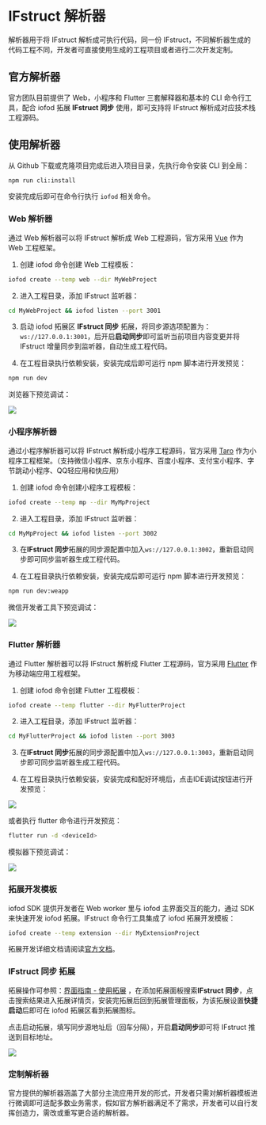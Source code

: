 # IFstruct 解析器

解析器用于将 IFstruct 解析成可执行代码，同一份 IFstruct，不同解析器生成的代码工程不同，开发者可直接使用生成的工程项目或者进行二次开发定制。

## 官方解析器

官方团队目前提供了 Web，小程序和 Flutter 三套解释器和基本的 CLI 命令行工具，配合 iofod 拓展 **IFstruct 同步** 使用，即可支持将 IFstruct 解析成对应技术栈工程源码。

## 使用解析器

从 Github 下载或克隆项目完成后进入项目目录，先执行命令安装 CLI 到全局：

```bash
npm run cli:install
```

安装完成后即可在命令行执行 `iofod` 相关命令。

### Web 解析器

通过 Web 解析器可以将 IFstruct 解析成 Web 工程源码，官方采用 [Vue](https://vuejs.org/) 作为 Web 工程框架。

1. 创建 iofod 命令创建 Web 工程模板：

```bash
iofod create --temp web --dir MyWebProject
```

2. 进入工程目录，添加 IFstruct 监听器：

```bash
cd MyWebProject && iofod listen --port 3001
```

3. 启动 iofod 拓展区 **IFstruct 同步** 拓展，将同步源选项配置为：`ws://127.0.0.1:3001`，后开启**启动同步**即可监听当前项目内容变更并将 IFstruct 增量同步到监听器，自动生成工程代码。

4. 在工程目录执行依赖安装，安装完成后即可运行 npm 脚本进行开发预览：

```bash
npm run dev
```

浏览器下预览调试：

![](https://doc.iofod.cn/public/zh-cn/cn-605-3v1.jpg)

### 小程序解析器

通过小程序解析器可以将 IFstruct 解析成小程序工程源码，官方采用 [Taro](https://taro.jd.com/) 作为小程序工程框架。（支持微信小程序、京东小程序、百度小程序、支付宝小程序、字节跳动小程序、QQ轻应用和快应用）


1. 创建 iofod 命令创建小程序工程模板：

```bash
iofod create --temp mp --dir MyMpProject
```

2. 进入工程目录，添加 IFstruct 监听器：

```bash
cd MyMpProject && iofod listen --port 3002
```

3. 在**IFstruct 同步**拓展的同步源配置中加入`ws://127.0.0.1:3002`，重新启动同步即可同步监听器生成工程代码。

4. 在工程目录执行依赖安装，安装完成后即可运行 npm 脚本进行开发预览：

```bash
npm run dev:weapp
```

微信开发者工具下预览调试：

![](https://doc.iofod.cn/public/zh-cn/cn-605-2.jpg)

### Flutter 解析器

通过 Flutter 解析器可以将 IFstruct 解析成 Flutter 工程源码，官方采用 [Flutter](https://flutter.dev/) 作为移动端应用工程框架。

1. 创建 iofod 命令创建 Flutter 工程模板：

```bash
iofod create --temp flutter --dir MyFlutterProject
```

2. 进入工程目录，添加 IFstruct 监听器：

```bash
cd MyFlutterProject && iofod listen --port 3003
```

3. 在**IFstruct 同步**拓展的同步源配置中加入`ws://127.0.0.1:3003`，重新启动同步即可同步监听器生成工程代码。


4. 在工程目录执行依赖安装，安装完成和配好环境后，点击IDE调试按钮进行开发预览：

![](https://doc.iofod.cn/public/zh-cn/cn-605-4.jpg)

或者执行 flutter 命令进行开发预览：

```bash
flutter run -d <deviceId>
```

模拟器下预览调试：

![](https://doc.iofod.cn/public/zh-cn/cn-605-1v1.jpg)

### 拓展开发模板

iofod SDK 提供开发者在 Web worker 里与 iofod 主界面交互的能力，通过 SDK 来快速开发 iofod 拓展。IFstruct 命令行工具集成了 iofod 拓展开发模板：

```bash
iofod create --temp extension --dir MyExtensionProject
```

拓展开发详细文档请阅读[官方文档](https://doc.iofod.cn/#/zh-cn/9/01)。

### IFstruct 同步 拓展

拓展操作可参照：[界面指南 - 使用拓展](https://doc.iofod.cn/#/zh-cn/3/24) ，在添加拓展面板搜索**IFstruct 同步**，点击搜索结果进入拓展详情页，安装完拓展后回到拓展管理面板，为该拓展设置**快捷启动**后即可在 iofod 拓展区看到拓展图标。

点击启动拓展，填写同步源地址后（回车分隔），开启**启动同步**即可将 IFstruct 推送到目标地址。

![](https://doc.iofod.cn/public/zh-cn/cn-605-5.jpg)

### 定制解析器

官方提供的解析器涵盖了大部分主流应用开发的形式，开发者只需对解析器模板进行微调即可适配多数业务需求，假如官方解析器满足不了需求，开发者可以自行发挥创造力，需改或重写更合适的解析器。

